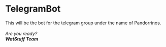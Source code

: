 # TelegramBot

This will be the bot for the telegram group under the name of Pandorrinos.
<br /><br />
<i>Are you ready?</i>
<br />
<i><b>WatStuff Team</b></i>
